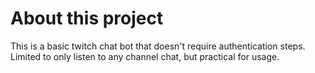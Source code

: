 # About this project

This is a basic twitch chat bot that doesn't require authentication steps. Limited to only listen to any channel chat, but practical for usage.
